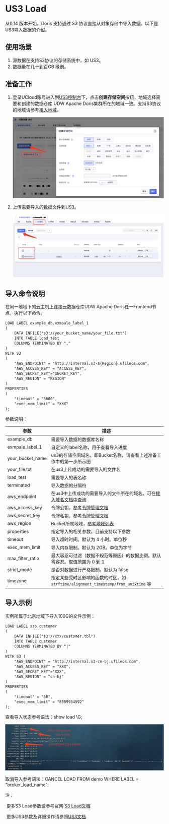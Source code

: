 # US3 Load

从0.14 版本开始，Doris 支持通过 S3 协议直接从对象存储中导入数据。以下是US3导入数据的介绍。

## 使用场景

1. 源数据在支持S3协议的存储系统中，如 US3。
2. 数据量在几十到百GB 级别。

## 准备工作

1. 登录UCloud账号进入到[US3控制台](https://console.ucloud.cn/ufile/ufile)下，点击**创建存储空间**按钮，地域选择需要和创建的数据仓库 UDW Apache Doris集群所在的地域一致。支持S3协议的地域请参考[接入地域](https://docs.ucloud.cn/ufile/s3/s3_introduction)。

   ![image-20220808193619178](../images/us3-create.png)

2. 上传需要导入的数据文件到US3。

   ![image-20220808194109034](../images/us3-upload.png)

## 导入命令说明

在同一地域下的云主机上连接云数据仓库UDW Apache Doris任一Frontend节点，执行以下命令。

    LOAD LABEL example_db.exmpale_label_1
    (
        DATA INFILE("s3://your_bucket_name/your_file.txt")
        INTO TABLE load_test
        COLUMNS TERMINATED BY ","
    )
    WITH S3
    (
        "AWS_ENDPOINT" = "http://internal.s3-${Region}.ufileos.com",
        "AWS_ACCESS_KEY" = "ACCESS_KEY",
        "AWS_SECRET_KEY"="SECRET_KEY",
        "AWS_REGION" = "REGION"
    )
    PROPERTIES
    (
        "timeout" = "3600",
        "exec_mem_limit" = "XXX"
    );

参数说明：

| 参数             | 描述                                                         |
| ---------------- | ------------------------------------------------------------ |
| example_db       | 需要导入数据的数据库名称                                     |
| exmpale_label_1  | 自定义的label名称，用于查看导入进度                          |
| your_bucket_name | us3的存储空间域名，即Bucket名称，请查看上述准备工作中的第一步所示图 |
| your_file.txt    | 在us3上传成功的需要导入的文件名                              |
| load_test        | 需要导入的表名称                                             |
| terminated       | 导入数据的分隔符                                             |
| aws_endpoint     | 在us3中上传成功的需要导入的文件所在的域名。可在[接入域名文档中查询](https://docs.ucloud.cn/ufile/s3/s3_introduction) |
| aws_access_key   | 令牌公钥，[参考令牌管理文档](https://docs.ucloud.cn/ufile/guide/token) |
| aws_secret_key   | 令牌私钥，[参考令牌管理文档](https://docs.ucloud.cn/ufile/guide/token) |
| aws_region       | Bucket所属地域，[参考地域列表](https://docs.ucloud.cn/api/summary/regionlist) |
| properties       | 指定导入的相关参数。目前支持以下参数                         |
| timeout          | 导入超时时间。默认为 4 小时。单位秒                          |
| exec_mem_limit   | 导入内存限制。默认为 2GB。单位为字节                         |
| max_filter_ratio | 最大容忍可过滤（数据不规范等原因）的数据比例。默认零容忍。取值范围为 0 到 1 |
| strict_mode      | 是否对数据进行严格限制。默认为 false                         |
| timezone         | 指定某些受时区影响的函数的时区，如 `strftime/alignment_timestamp/from_unixtime` 等 |

## 导入示例

实例所属于北京地域下导入100G的文件示例：

```
LOAD LABEL ssb.customer
(
    DATA INFILE("s3://xxx/customer.tbl")
    INTO TABLE customer
    COLUMNS TERMINATED BY "|"
)
WITH S3 (
    "AWS_ENDPOINT" = "http://internal.s3-cn-bj.ufileos.com",
    "AWS_ACCESS_KEY" = "XXX",
    "AWS_SECRET_KEY"="XXX",
    "AWS_REGION" = "cn-bj"
)
PROPERTIES
(
    "timeout" = "60",
    "exec_mem_limit" = "8589934592"
);
```

查看导入状态参考语法：show load \G;

![image-20220808205204019](../images/s3-show.png)

取消导入参考语法：CANCEL LOAD FROM demo WHERE LABEL = "broker_load_name";

注：

​     更多S3 Load参数请参考官网 [S3 Load文档](https://doris.apache.org/zh-CN/docs/data-operate/import/import-way/s3-load-manual)

​     更多US3参数及详细操作请参照[US3文档](https://docs.ucloud.cn/ufile/README)


